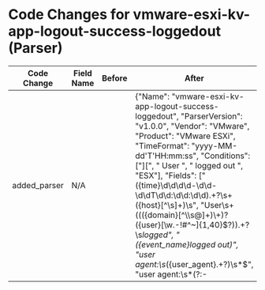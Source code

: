 # Code Changes for vmware-esxi-kv-app-logout-success-loggedout (Parser)

| Code Change | Field Name | Before | After |
|-------------|------------|--------|-------|
| added_parser | N/A |  | {"Name": "vmware-esxi-kv-app-logout-success-loggedout", "ParserVersion": "v1.0.0", "Vendor": "VMware", "Product": "VMware ESXi", "TimeFormat": "yyyy-MM-dd'T'HH:mm:ss", "Conditions": ["][", " User ", " logged out ", "ESX"], "Fields": ["({time}\d\d\d\d-\d\d-\d\dT\d\d:\d\d:\d\d).+?\s+({host}[^\s]+)\s", "User\s+((({domain}[^\\\s@]+)\\+)?({user}[\w\.\-\!\#\^\~]{1,40}\$?)).+?\s*logged", "({event_name}logged out)", "user agent:\s*({user_agent}.+?)\s*$", "user agent:\s*(?:-|Mozilla\/.+\(({os}iOS|Android|BlackBerry|Windows Phone|BeOS|(?:X|x)11|(?:W|w)indows|(?:L|l)inux|(?:M|m)acintosh|(?:D|d)arwin).+?({browser}Chrome|Safari|Opera|(?:F|f)irefox|MSIE|Trident))", "({additional_info}User.+?logged out\s.+?)\s*$", "({app}ESX)"], "DupFields": ["event_name->operation", "host->dest_host"]} |